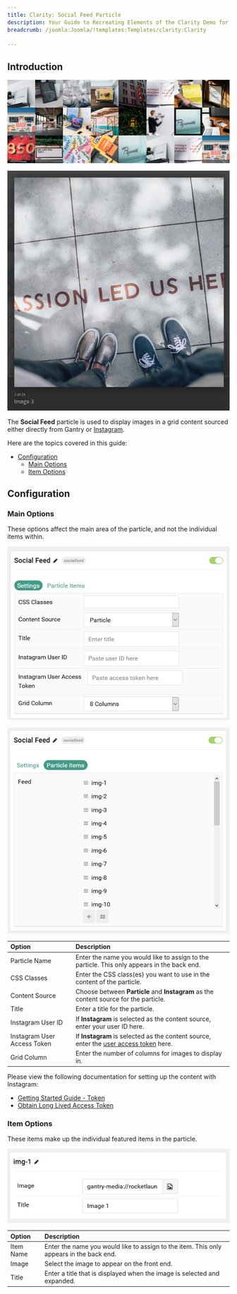 ```yaml
---
title: Clarity: Social Feed Particle
description: Your Guide to Recreating Elements of the Clarity Demo for Joomla
breadcrumb: /joomla:Joomla/!templates:Templates/clarity:Clarity

---
```


## Introduction

![](assets/particle_socialfeed1.png)

![](assets/particle_socialfeed2.png)

The **Social Feed** particle is used to display images in a grid content sourced either directly from Gantry or [Instagram](https://instagram.com).

Here are the topics covered in this guide:

* [Configuration](#configuration)
    - [Main Options](#main-options)
    - [Item Options](#item-options)

## Configuration

### Main Options 

These options affect the main area of the particle, and not the individual items within.

![](assets/particle_socialfeed3.png)

![](assets/particle_socialfeed4.png)

| Option                      | Description                                                                                                                                |
| :-----                      | :-----                                                                                                                                     |
| Particle Name               | Enter the name you would like to assign to the particle. This only appears in the back end.                                                |
| CSS Classes                 | Enter the CSS class(es) you want to use in the content of the particle.                                                                    |
| Content Source              | Choose between **Particle** and **Instagram** as the content source for the particle.                                                      |
| Title                       | Enter a title for the particle.                                                                                                            |
| Instagram User ID           | If **Instagram** is selected as the content source, enter your user ID here.                                                               |
| Instagram User Access Token | If **Instagram** is selected as the content source, enter the [user access token](https://www.instagram.com/developer/authentication/) here. |
| Grid Column                 | Enter the number of columns for images to display in.                                                                                      |

Please view the following documentation for setting up the content with Instagram:

* [Getting Started Guide - Token](https://developers.facebook.com/docs/instagram-basic-display-api/getting-started)
* [Obtain Long Lived Access Token](https://developers.facebook.com/docs/instagram-basic-display-api/guides/long-lived-access-tokens)

### Item Options

These items make up the individual featured items in the particle.

![](assets/particle_socialfeed5.png)

| Option    | Description                                                                             |
| :-----    | :-----                                                                                  |
| Item Name | Enter the name you would like to assign to the item. This only appears in the back end. |
| Image     | Select the image to appear on the front end.                                            |
| Title     | Enter a title that is displayed when the image is selected and expanded.                |

